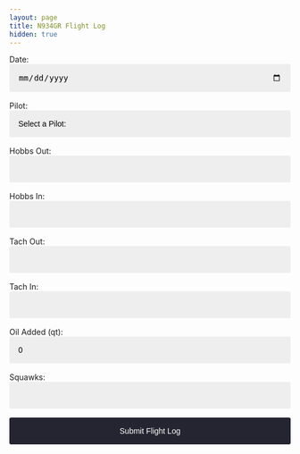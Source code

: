 ```yaml
---
layout: page
title: N934GR Flight Log
hidden: true
---
```


<style>
:root {
      --accent: #F18260;
      --purple: #252431;
    }

    input, button, select {
      appearance: none;
      border: none;
      font-size: inherit;
      background: #eee;
      border-radius: 3px;
      padding: 1rem;
      width: 100%;
    }

    input, select {
      margin-bottom: 1rem;
    }

    input:focus, select:focus {
      outline: 1px solid var(--accent);
    }

    button {
      color: #fff;
      cursor: pointer;
      background-color: var(--purple);
    }

    button:hover {
      background-color: var(--accent);
    }

    .is-hidden {
      display: none !important;
    }

    @keyframes rotate {
     100% { transform: rotate(360deg); }
    }

    @keyframes dash {
     0% { stroke-dasharray: 1,200; stroke-dashoffset: 0; }
     50% { stroke-dasharray: 89,200; stroke-dashoffset: -35; }
     100% { stroke-dasharray: 89,200; stroke-dashoffset: -124; }
    }

    .loading {
      position: absolute;
      top: 0;
      right: 0;
      bottom: 0;
      left: 0;
      display: flex;
      flex-direction: column;
      justify-content: center;
      align-items: center;
    }

    .loading-spinner {
      width: 50px;
      height: 50px;
    }

    .loading-spinner svg {
      position: relative;
      animation: rotate 2s linear infinite;
      height: 50px;
      width: 50px;
    }

    .loading-spinner circle {
      stroke: var(--accent);
      stroke-dasharray: 1,200;
      stroke-dashoffset: 0;
      stroke-linecap: round;
      animation: dash 1.5s ease-in-out infinite;
    }
</style>

<script src="/assets/n934gr/formdata-polyfill"></script>
<script src="/assets/n934gr/promise-polyfill"></script>
<script src="/assets/n934gr/whatwg-fetch"></script>

<div>
    <form name="submit-to-google-sheet">
        Date:
        <input id="date" name="Date" type="date" required><br />
        Pilot:
        <select name="Pilot" required>
            <option disabled selected value>Select a Pilot:</option>
            <option value="Jeffrey Hennessey">Jeff</option>
            <option value="Robby Grossman">Robby</option>
            <option value="Sean O'Brien">Sean</option>
            <option value="Todd Denning">Todd</option>
            <option value="Wilson Chao">Wilson</option>
        </select><br />
        Hobbs Out:
        <input id="hobbs-out" name="Hobbs Out" type="number" step="0.1" required><br />
        Hobbs In:
        <input name="Hobbs In" type="number" step="0.1" required><br />
        Tach Out:
        <input id="tach-out" name="Tach Out" type="number" step="0.1" required><br />
        Tach In:
        <input name="Tach In" type="number" step="0.1" required><br />
        Oil Added (qt):
        <input id="oil-added-qt" name="Oil Added (qt)" type="number" step="0.25" value="0" required><br />
        Squawks:
        <input id="squawks" name="Squawks" type="text"><br />
        <button type="submit">Submit Flight Log</button>
    </form>
    <div class="loading js-loading is-hidden">
        <div class="loading-spinner">
            <svg><circle cx="25" cy="25" r="20" fill="none" stroke-width="2" stroke-miterlimit="10"/></svg>
        </div>
    </div>
    <p class="js-success-message is-hidden">Success!</p>
    <p class="js-error-message is-hidden">Error!</p>
</div>

<script>
  var today = new Date();
  document.getElementById("date").value = today.getFullYear() + '-' + ('0' + (today.getMonth() + 1)).slice(-2) + '-' + ('0' + today.getDate()).slice(-2);

  const appScriptUrl = 'https://script.google.com/macros/s/AKfycbwknaZjmluuOk5LNJJz_Jh9BBCq862rdAprPl-iumksu-Ql-GeudsVO2ml5WVbp8ZIdWQ/exec'

  fetch(appScriptUrl)
    .then(data => {return data.json()})
    .then(res => {
      document.getElementById("hobbs-out").value = res[0][0];
      document.getElementById("tach-out").value = res[0][1];
    });

  const form = document.forms['submit-to-google-sheet'];
  const loading = document.querySelector('.js-loading');
  const successMessage = document.querySelector('.js-success-message');
  const errorMessage = document.querySelector('.js-error-message');

  form.addEventListener('submit', e => {
    e.preventDefault();
    showLoadingIndicator();
    fetch(appScriptUrl, { method: 'POST', body: new FormData(form)})
      .then(data => {return data.json()})
      .then(response => showSuccessMessage(response["data"][0][19]))
      .catch(error => showErrorMessage(error));
  });

  function showLoadingIndicator () {
    form.classList.add('is-hidden');
    loading.classList.remove('is-hidden');
  }

  function showSuccessMessage (response) {
    console.log('Success!', response);
    setTimeout(() => {
      successMessage.classList.remove('is-hidden');
      successMessage.innerHTML = response;
      loading.classList.add('is-hidden');
    }, 500);
  }

  function showErrorMessage (error) {
    console.error('Error!', error.message);
    setTimeout(() => {
      errorMessage.classList.remove('is-hidden');
      loading.classList.add('is-hidden');
    }, 500);
  }
</script>
